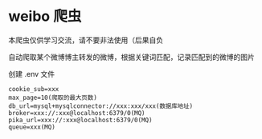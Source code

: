 # weibo 爬虫

本爬虫仅供学习交流，请不要非法使用（后果自负

自动爬取某个微博博主转发的微博，根据关键词匹配，记录匹配到的微博的图片

创建 .env 文件

```env
cookie_sub=xxx
max_page=10(爬取的最大页数)
db_url=mysql+mysqlconnector://xxx:xxx/xxx(数据库地址)
broker=xxx://:xxx@localhost:6379/0(MQ)
pika_url=xxx://:xxx@localhost:6379/0(MQ)
queue=xxx(MQ)
```
